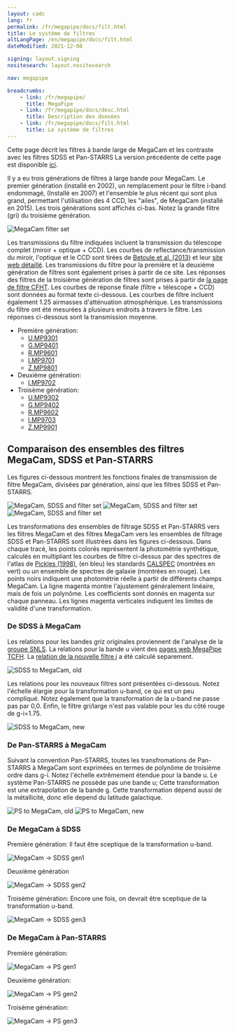 ```yaml
---
layout: cadc
lang: fr
permalink: /fr/megapipe/docs/filt.html
title: Le système de filtres
altLangPage: /en/megapipe/docs/filt.html
dateModified: 2021-12-08

signing: layout.signing
nositesearch: layout.nositesearch

nav: megapipe

breadcrumbs:
    - link: /fr/megapipe/
      title: MegaPipe
    - link: /fr/megapipe/docs/desc.html
      title: Description des données
    - link: /fr/megapipe/docs/filt.html
      title: Le système de filtres
---
```


<p>
    Cette page d&eacute;crit les filtres &agrave; bande large de MegaCam et les contraste avec les filtres SDSS et Pan-STARRS
    La version pr&eacute;c&eacute;dente de cette page est disponible <a href="filtold.html">ici</a>.
</p>
<p>
    Il y a eu trois g&eacute;n&eacute;rations de filtres &agrave; large bande pour MegaCam.
    Le premier g&eacute;n&eacute;ration (install&eacute; en 2002), un remplacement pour le
    filtre i-band endommag&eacute;, (Install&eacute; en 2007) et l'ensemble le plus
    r&eacute;cent qui sont plus grand, permettant l'utilisation des 4 CCD,
    les "ailes", de MegaCam (install&eacute; en 2015). Les trois g&eacute;n&eacute;rations
    sont affich&eacute;s ci-bas. Notez la grande filtre (gri) du troisi&egrave;me
    g&eacute;n&eacute;ration.
</p>
<img class="img-responsive" src="/static/images/megapipe/msp123.gif" alt="MegaCam filter set"/>
<p>
    Les transmissions du filtre indiqu&eacute;es incluent la transmission du
    t&eacute;lescope complet (miroir + optique + CCD). Les courbes de
    reflectance/transmission du miroir, l'optique et le CCD sont tir&eacute;es de
    <a rel="external" href="https://adsabs.harvard.edu/abs/2013A%26A...552A.124B">Betoule et al. (2013)</a> et leur <a rel="external" href="http://supernovae.in2p3.fr/snls_sdss/">site web d&eacute;taill&eacute;</a>. Les transmissions du
    filtre pour la premi&egrave;re et la deuxi&egrave;me g&eacute;n&eacute;ration de filtres
    sont &eacute;galement prises &agrave; partir de ce site. Les r&eacute;ponses des
    filtres de la troisi&egrave;me g&eacute;n&eacute;ration de filtres sont prises &agrave;
    partir de 
    <a rel="external" href="https://www.cfht.hawaii.edu/Instruments/Filters/megaprime.html">la
    page de filtre CFHT</a>. Les courbes de r&eacute;ponse finale (filtre +
    t&eacute;lescope + CCD) sont donn&eacute;es au format texte ci-dessous. Les
    courbes de filtre incluent &eacute;galement 1.25 airmasses d'att&eacute;nuation
    atmosph&eacute;rique.  Les transmissions du filtre ont &eacute;t&eacute; mesur&eacute;es &agrave;
    plusieurs endroits &agrave; travers le filtre. Les r&eacute;ponses ci-dessous
    sont la transmission moyenne.
</p>
<ul>
  <li>Premi&egrave;re g&eacute;n&eacute;ration:
    <ul>
      <li><a href="/static/files/megapipe/U.MP9301.fil">U.MP9301</a></li>
      <li><a href="/static/files/megapipe/G.MP9401.fil">G.MP9401</a></li>
      <li><a href="/static/files/megapipe/R.MP9601.fil">R.MP9601</a></li>
      <li><a href="/static/files/megapipe/I.MP9701.fil">I.MP9701</a></li>
      <li><a href="/static/files/megapipe/Z.MP9801.fil">Z.MP9801</a></li>
    </ul>
  </li>
  
  <li>Deuxi&egrave;me g&eacute;n&eacute;ration:
    <ul>
      <li><a href="/static/files/megapipe/I.MP9702.fil">I.MP9702</a></li>
    </ul>
  </li>
  <li>Trois&egrave;me g&eacute;n&eacute;ration:
      <ul>
        <li><a href="/static/files/megapipe/U.MP9302.fil">U.MP9302</a></li>
        <li><a href="/static/files/megapipe/G.MP9402.fil">G.MP9402</a></li>
        <li><a href="/static/files/megapipe/R.MP9602.fil">R.MP9602</a></li>
        <li><a href="/static/files/megapipe/I.MP9703.fil">I.MP9703</a></li>
        <li><a href="/static/files/megapipe/Z.MP9901.fil">Z.MP9901</a></li>
      </ul>
  </li>
</ul>
<h2>Comparaison des ensembles des filtres MegaCam, SDSS et Pan-STARRS</h2>
<p>
    Les figures ci-dessous montrent les fonctions finales de
    transmission de filtre MegaCam, divis&eacute;es par g&eacute;n&eacute;ration, ainsi que les
      filtres SDSS et Pan-STARRS.
</p>
<img class="img-responsive" src="/static/images/megapipe/msp1.gif" alt="MegaCam, SDSS and filter set"/>
<img class="img-responsive" src="/static/images/megapipe/msp2.gif" alt="MegaCam, SDSS and filter set"/>
<img class="img-responsive" src="/static/images/megapipe/msp3.gif" alt="MegaCam, SDSS and filter set"/>
<p>
    Les transformations des ensembles de filtrage SDSS et Pan-STARRS
    vers les filtres MegaCam et des filtres MegaCam vers les ensembles
    de filtrage SDSS et Pan-STARRS sont illustr&eacute;es dans les figures
    ci-dessous. Dans chaque trac&eacute;, les points color&eacute;s repr&eacute;sentent la
    photom&eacute;trie synth&eacute;tique, calcul&eacute;s en multipliant les courbes de
    filtre ci-dessus par des spectres de l'atlas de <a rel="external" href="https://adsabs.harvard.edu/abs/1998PASP..110..863P">Pickles
    (1998)</a>, (en bleu) les standards <a rel="external" href="https://www.stsci.edu/hst/observatory/crds/calspec.html">CALSPEC</a>
    (montr&eacute;es en vert) ou un ensemble de spectres de galaxie (montr&eacute;es
    en rouge). Les points noirs indiquent une photom&eacute;trie r&eacute;elle &agrave;
    partir de diff&eacute;rents champs MegaCam.  La ligne magenta montre
    l'ajustement g&eacute;n&eacute;ralement lin&eacute;aire, mais de fois un polyn&ocirc;me. Les
    coefficients sont donn&eacute;s en magenta sur chaque panneau. Les lignes
    magenta verticales indiquent les limites de validit&eacute; d'une
    transformation.
</p>
<h3>De SDSS &agrave; MegaCam</h3>
<p>
    Les relations pour les bandes griz originales proviennent de l'analyse de la
    <a rel="external" href="https://www.astro.uvic.ca/~pritchet/SN/Calib/ColourTerms-2006Jun19/index.html#Sec04">groupe SNLS</a>.
    La  relations pour la bande u vient des
    <a  rel="external"  href="https://cfht.hawaii.edu/Instruments/Imaging/MegaPrime/generalinformation.html">pages web MegaPipe TCFH</a>.
    La <a href="ifilt.html">relation de la nouvelle filtre i</a> a &eacute;t&eacute; calcul&eacute; separement.
</p>
<img class="img-responsive" src="/static/images/megapipe/sdss.sm.megaold.gif" alt="SDSS to MegaCam, old"/>
<p>
    Les relations pour les nouveaux filtres sont pr&eacute;sent&eacute;es
    ci-dessous. Notez l'&eacute;chelle &eacute;largie pour la transformation u-band,
    ce qui est un peu compliqu&eacute;. Notez &eacute;galement que la transformation
    de la u-band ne passe pas par 0,0. Enfin, le filtre gri/large
    n'est pas valable pour les du c&ocirc;t&eacute; rouge de g-i=1.75.
</p>
<img class="img-responsive" src="/static/images/megapipe/sdss.sm.meganew.gif" alt="SDSS to MegaCam, new"/>
<h3>De Pan-STARRS &agrave; MegaCam</h3> 
<p>
    Suivant la convention Pan-STARRS, toutes les transfromations de
    Pan-STARRS &agrave; MegaCam sont exprim&eacute;es en termes de polyn&ocirc;me de
    troisi&egrave;me ordre dans g-i. Notez l'&eacute;chelle extr&ecirc;mement &eacute;tendue
    pour la bande u. Le syst&egrave;me Pan-STARRS ne poss&egrave;de pas une bande u;
    Cette transformation est une extrapolation de la bande g. Cette
    transformation d&eacute;pend aussi de la m&eacute;tallicit&eacute;, donc elle depend du
    latitude galactique.
</p>
<img class="img-responsive" src="/static/images/megapipe/ps.sm.megaold.gif" alt="PS to MegaCam, old"/> 
<img class="img-responsive" src="/static/images/megapipe/ps.sm.meganew.gif" alt="PS to MegaCam, new"/>
<h3>De MegaCam &agrave; SDSS</h3>
<p>
    Premi&egrave;re g&eacute;n&eacute;ration: Il faut &ecirc;tre sceptique de la transformation u-band.
</p>
<img class="img-responsive" src="/static/images/megapipe/mega2sdss.gen1.gif" alt="MegaCam -> SDSS gen1"/>
<p>
    Deuxi&egrave;me g&eacute;n&eacute;ration
</p>
<img class="img-responsive" src="/static/images/megapipe/mega2sdss.gen2.gif" alt="MegaCam -> SDSS gen2"/>
<p>
    Trois&egrave;me g&eacute;n&eacute;ration: Encore une fois, on devrait &ecirc;tre sceptique de la transformation u-band.
</p>
<img class="img-responsive" src="/static/images/megapipe/mega2sdss.gen3.gif" alt="MegaCam -> SDSS gen3"/>
<h3>De MegaCam &agrave; Pan-STARRS</h3>
<p>
    Premi&egrave;re g&eacute;n&eacute;ration: 
</p>
<img class="img-responsive" src="/static/images/megapipe/mega2ps.gen1.gif" alt="MegaCam -> PS gen1"/>
<p>
    Deuxi&egrave;me g&eacute;n&eacute;ration:
</p>
<img class="img-responsive" src="/static/images/megapipe/mega2ps.gen2.gif" alt="MegaCam -> PS gen2"/>
<p>
    Trois&egrave;me g&eacute;n&eacute;ration: 
</p>
<img class="img-responsive" src="/static/images/megapipe/mega2ps.gen3.gif" alt="MegaCam -> PS gen3"/>
